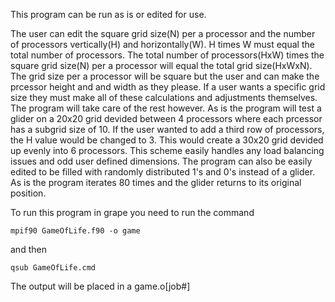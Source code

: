 This program can be run as is or edited for use.

The user can edit the square grid size(N) per a processor and the number of processors vertically(H) and horizontally(W). 
H times W must equal the total number of processors. The total number of processors(HxW) times the square grid size(N) per 
a processor will equal the total grid size(HxWxN). The grid size per a processor will be square but the user and can make
the prcessor height and and width as they please. If a user wants a specific grid size they must make all of these calculations
and adjustments themselves. The program will take care of the rest however. As is the program will test a glider on a 20x20
grid devided between 4 processors where each prcessor has a subgrid size of 10. If the user wanted to add a third row of 
processors, the H value would be changed to 3. This would create a 30x20 grid devided up evenly into 6 processors. This
scheme easily handles any load balancing issues and odd user defined dimensions. The program can also be easily edited 
to be filled with randomly distributed 1's and 0's instead of a glider. As is the program iterates 80 times and the glider
returns to its original position. 

To run this program in grape you need to run the command
    
    mpif90 GameOfLife.f90 -o game

and then 

    qsub GameOfLife.cmd

The output will be placed in a game.o[job#]

